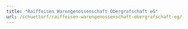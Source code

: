 ```yaml
---
title: "Raiffeisen Warengenossenschaft Obergrafschaft eG"
url: /schuettorf/raiffeisen-warengenossenschaft-obergrafschaft-eg/
---
```

